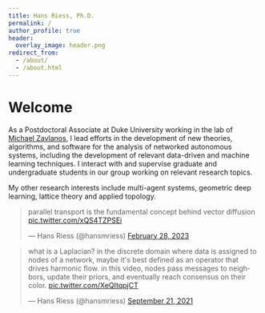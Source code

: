 ```yaml
---
title: Hans Riess, Ph.D.
permalink: /
author_profile: true
header: 
  overlay_image: header.png
redirect_from: 
  - /about/
  - /about.html
---
```


# Welcome

As a Postdoctoral Associate at Duke University working in the lab of [Michael Zavlanos](https://www.michaelmzavlanos.org/group), I lead efforts in the development of new theories, algorithms, and software for the analysis of networked autonomous systems, including the development of relevant data-driven and machine learning techniques. I interact with and supervise graduate and undergraduate students in our group working on relevant research topics.

My other research interests include multi-agent systems, geometric deep learning, lattice theory and applied topology.

<blockquote class="twitter-tweet"><p lang="en" dir="ltr">parallel transport is the fundamental concept behind vector diffusion <a href="https://t.co/xQS4TZPSEi">pic.twitter.com/xQS4TZPSEi</a></p>&mdash; Hans Riess (@hansmriess) <a href="https://twitter.com/hansmriess/status/1630679042734080004?ref_src=twsrc%5Etfw">February 28, 2023</a></blockquote> <script async src="https://platform.twitter.com/widgets.js" charset="utf-8"></script>

<blockquote class="twitter-tweet"><p lang="en" dir="ltr">what is a Laplacian? in the discrete domain where data is assigned to nodes of a network, maybe it&#39;s best defined as an operator that drives harmonic flow. in this video, nodes pass messages to neighbors, update their priors, and eventually reach consensus on their color. <a href="https://t.co/XeQItqpjCT">pic.twitter.com/XeQItqpjCT</a></p>&mdash; Hans Riess (@hansmriess) <a href="https://twitter.com/hansmriess/status/1440414220806344716?ref_src=twsrc%5Etfw">September 21, 2021</a></blockquote> <script async src="https://platform.twitter.com/widgets.js" charset="utf-8"></script>

